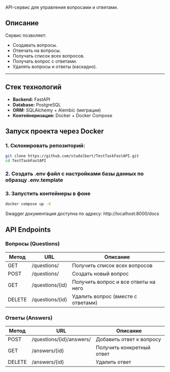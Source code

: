 API-сервис для управления вопросами и ответами.

## Описание

Сервис позволяет:

- Создавать вопросы.
- Отвечать на вопросы.
- Получать список всех вопросов.
- Получать вопрос с ответами.
- Удалять вопросы и ответы (каскадно).

---

## Стек технологий

- **Backend:** FastAPI
- **Database:** PostgreSQL
- **ORM:** SQLAlchemy + Alembic (миграции)
- **Контейнеризация:** Docker + Docker Compose




##  Запуск проекта через Docker

### 1. Склонировать репозиторий:

```bash
git clone https://github.com/studalbert/TestTaskFastAPI.git
cd TestTaskFastAPI
```
### 2. Создать .env файл с настройками базы данных по образцу .env.template

### 3. Запустить контейнеры в фоне
```bash
docker compose up -d
```

Swagger документация доступна по адресу: http://localhost:8000/docs

## API Endpoints
### Вопросы (Questions)

| Метод | URL | Описание |
|-------|-----|----------|
| GET   | /questions/ | Получить список всех вопросов |
| POST  | /questions/ | Создать новый вопрос |
| GET   | /questions/{id} | Получить вопрос и все ответы на него |
| DELETE| /questions/{id} | Удалить вопрос (вместе с ответами) |

### Ответы (Answers)

| Метод | URL | Описание |
|-------|-----|----------|
| POST  | /questions/{id}/answers/ | Добавить ответ к вопросу |
| GET   | /answers/{id} | Получить конкретный ответ |
| DELETE| /answers/{id} | Удалить ответ |
